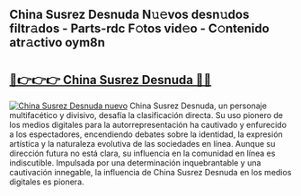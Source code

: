 ## China Susrez Desnuda N𝚞𝚎vos desn𝚞dos filtr𝚊dos - Parts-rdc F𝚘tos vid𝚎o - C𝚘ntenido atr𝚊ctivo oym8n

# <h2><a href="http://mb170v.tromn.icu/?c=China+Susrez+Desnuda">🔗👉👉👉 China Susrez Desnuda 🔗🔗</a></h2>

[![China Susrez Desnuda nuevo](https://i.imgur.com/pEAQMta.gif)](http://mb170v.tromn.icu/?c=China+Susrez+Desnuda)
China Susrez Desnuda, un personaje multifacético y divisivo, desafía la clasificación directa. Su uso pionero de los medios digitales para la autorrepresentación ha cautivado y enfurecido a los espectadores, encendiendo debates sobre la identidad, la expresión artística y la naturaleza evolutiva de las sociedades en línea. Aunque su dirección futura no está clara, su influencia en la comunidad en línea es indiscutible. Impulsada por una determinación inquebrantable y una cautivación innegable, la influencia de China Susrez Desnuda en los medios digitales es pionera.
